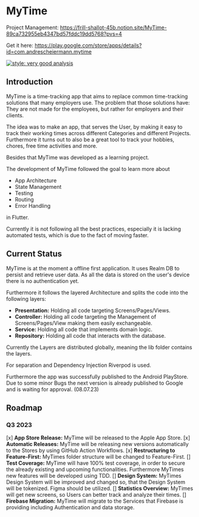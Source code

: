 # MyTime

Project Management: https://frill-shallot-45b.notion.site/MyTime-89ca732955eb4347bd57fddc19dd5768?pvs=4

Get it here: https://play.google.com/store/apps/details?id=com.andrescheiermann.mytime

[![style: very good analysis](https://img.shields.io/badge/style-very_good_analysis-B22C89.svg)](https://pub.dev/packages/very_good_analysis)

## Introduction

MyTime is a time-tracking app that aims to replace common time-tracking solutions that many employers use. The problem that those solutions have: They are not made for the employees, but rather for employers and their clients.

The idea was to make an app, that serves the User, by making it easy to track their working times across different Categories and different Projects. Furthermore it turns out to also be a great tool to track your hobbies, chores, free time activities and more.

Besides that MyTime was developed as a learning project.

The development of MyTime followed the goal to learn more about

- App Architecture
- State Management
- Testing
- Routing
- Error Handling

in Flutter.

Currently it is not following all the best practices, especially it is lacking automated tests, which is due to the fact of moving faster.

## Current Status

MyTime is at the moment a offline first application. It uses Realm DB to persist and retrieve user data. As all the data is stored on the user's device there is no authentication yet.

Furthermore it follows the layered Architecture and splits the code into the following layers:

- **Presentation:** Holding all code targeting Screens/Pages/Views.
- **Controller:** Holding all code targeting the Management of Screens/Pages/View making them easily exchangeable.
- **Service:** Holding all code that implements domain logic.
- **Repository:** Holding all code that interacts with the database.

Currently the Layers are distributed globally, meaning the lib folder contains the layers.

For separation and Dependency Injection Riverpod is used.

Furthermore the app was successfully published to the Android PlayStore. Due to some minor Bugs the next version is already published to Google and is waiting for approval. (08.07.23)

## Roadmap

### Q3 2023

[x] **App Store Release:** MyTime will be released to the Apple App Store.
[x] **Automatic Releases:** MyTime will be releasing new versions automatically to the Stores by using GitHub Action Workflows.
[x] **Restructuring to Feature-First:** MyTimes folder structure will be changed to Feature-First.
[] **Test Coverage:** MyTime will have 100% test coverage, in order to secure the already existing and upcoming functionalities. Furthermore MyTimes new features will be developed using TDD.
[] **Design System:** MyTimes Design System will be improved and changed so, that the Design System will be tokenized. Figma should be utilized.
[] **Statistics Overview:** MyTimes will get new screens, so Users can better track and analyze their times.
[] **Firebase Migration:** MyTime will migrate to the Services that Firebase is providing including Authentication and data storage.
